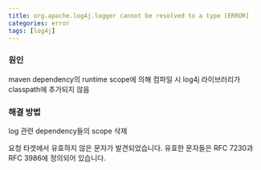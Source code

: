 ```yaml
---
title: org.apache.log4j.logger cannot be resolved to a type [ERROR]
categories: error
tags: [log4j]
---
```




### 원인 

maven dependency의 runtime scope에 의해 컴파일 시 log4j 라이브러리가 classpath에 추가되지 않음

### 해결 방법

log 관련 dependency들의 scope 삭제



요청 타겟에서 유효하지 않은 문자가 발견되었습니다. 유효한 문자들은 RFC 7230과 RFC 3986에 정의되어 있습니다.

